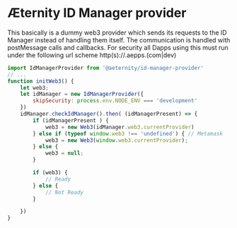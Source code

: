# Æternity ID Manager provider

This basically is a dummy web3 provider which sends its requests to the ID Manager instead of handling them itself. The communication is handled with postMessage calls and callbacks. For security all Dapps using this must run under the following url scheme http(s)://<subdomain>.aepps.(com|dev)

```javascript
import IdManagerProvider from '@aeternity/id-manager-provider'
// ...
function initWeb3() {
	let web3;
	let idManager = new IdManagerProvider({
		skipSecurity: process.env.NODE_ENV === 'development'
	})
	idManager.checkIdManager().then( (idManagerPresent) => {
		if (idManagerPresent ) {
			web3 = new Web3(idManager.web3.currentProvider)
		} else if (typeof window.web3 !== 'undefined') { // Metamask
			web3 = new Web3(window.web3.currentProvider);
		} else {
			web3 = null;
		}

		if (web3) {
			// Ready
		} else {
			// Not Ready
		}

	})
}
```
